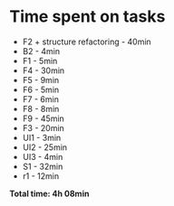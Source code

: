 # Time spent on tasks

- F2 + structure refactoring - 40min
- B2 - 4min
- F1 - 5min
- F4 - 30min
- F5 - 9min
- F6 - 5min
- F7 - 6min
- F8 - 8min
- F9 - 45min
- F3 - 20min
- UI1 - 3min
- UI2 - 25min
- UI3 - 4min
- S1 - 32min
- r1 - 12min

**Total time: 4h 08min**